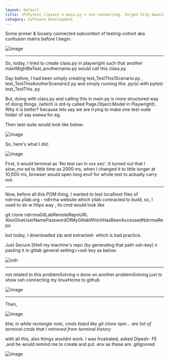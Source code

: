 ```yaml
---
layout: default
title: (P)Pytest classes n main.py + ssh connecting, forget http downloadWay etc
category: Software Development
---
```

Some primer & loosely connected subcontext of testing-cohort aka confusion matrix before I begin:

![image](https://github.com/user-attachments/assets/0f70d191-4969-4486-b636-80bbd46b1091)

---
So, today, I tried to create class.py in playwright such that another mainMightBeTest_anothername.py would call this class.py

Day before, I had been simply creating test_TestThis1Scenario.py , test_TestThisAnotherScenario2.py and simply running this .py(s) with pytest test_TestThis..py

But, doing with class.py and calling this in main.py is more structured way of doing things. (which is std-ly called Page.Object.Model in Playwright). Why it is better? because lets say we are trying to make one test-suite folder of say esewa for eg.

Then test-suite would look like below:

![image](https://user-images.githubusercontent.com/109033173/274681797-82e9bb70-54f8-4a4a-b7c5-ce88f9df8b7b.png)

So, here's what I did:

![image](https://user-images.githubusercontent.com/11883023/274701452-fdee01c0-1fab-41b7-99ff-b576691b6c76.png)

First, it would terminal as 'No test ran in xxx sec'. It turned out that I slow_mo ed to little time as 2000 ms, when I changed it to little longer at 10,000 ms, browser would open long enof for whole test to actually carry out.

___
Now, before all this POM thing, I wanted to test localhost files of ndrrma.yilab.org - ndrrma website which yilab contracted to build, so, I used to do w https way , its cmd would look like

git clone ndrrmaGitLabRemoteRepoURL AlsoGIveUserNamePasswordOfMyGitlabWhichHasBeenAccessedNdrrmaRepo 

but today, I downloaded zip and extracted- which is bad practice. 

Just Secure.SHell my machine's repo (by generating that path ssh-key) n pasting it in gitlab general setting>>ssh key as below: 

![ssh](https://github.com/user-attachments/assets/db650212-e1d4-445c-9ff2-d2c6ef58d4e8)

---
not related to this problemSolving n done on another problemSolving just to show ssh connecting my linuxHome to github

![image](https://github.com/user-attachments/assets/01958afc-c8d9-412d-b023-d19b36d6d095)

---
Then,

![image](https://user-images.githubusercontent.com/11883023/274696566-8615885a-4e4d-4da5-8f2a-85cdad5f3ceb.png)

_btw, in white rectangle note, cmds listed like git clone npm .. are list of terminal cmds that I retrieved from terminal history_

with all this, also things wouldnt work. I was frustrated, asked Dipesh- FE ,and he would remind me to create and put .env as these are .gitignored

![image](https://user-images.githubusercontent.com/11883023/274704121-d518b307-c8a9-4f01-a1d1-d387b83ba761.png)
